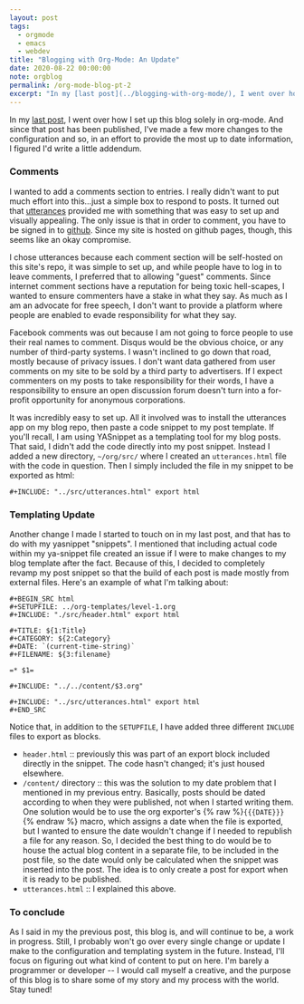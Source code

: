 ```yaml
---
layout: post
tags:
  - orgmode
  - emacs
  - webdev
title: "Blogging with Org-Mode: An Update"
date: 2020-08-22 00:00:00
note: orgblog
permalink: /org-mode-blog-pt-2
excerpt: "In my [last post](../blogging-with-org-mode/), I went over how I set up this blog solely in org-mode. And since that post has been published, I've made a few more changes to the configuration and so, in an effort to provide the most up to date information, I figured I'd write a little addendum."
---
```


In my [last post](../blogging-with-org-mode/), I went over how I set up this blog solely in org-mode. And since that post has been published, I've made a few more changes to the configuration and so, in an effort to provide the most up to date information, I figured I'd write a little addendum. 

### Comments

I wanted to add a comments section to entries. I really didn't want to put much effort into this...just a simple box to respond to posts. It turned out that [utterances](http://utteranc.es) provided me with something that was easy to set up and visually appealing. The only issue is that in order to comment, you have to be signed in to [github](http://github.com). Since my site is hosted on github pages, though, this seems like an okay compromise.

I chose utterances because each comment section will be self-hosted on this site's repo, it was simple to set up, and while people have to log in to leave comments, I preferred that to allowing "guest" comments. Since internet comment sections have a reputation for being toxic hell-scapes, I wanted to ensure commenters have a stake in what they say. As much as I am an advocate for free speech, I don't want to provide a platform where people are enabled to evade responsibility for what they say. 

Facebook comments was out because I am not going to force people to use their real names to comment. Disqus would be the obvious choice, or any number of third-party systems. I wasn't inclined to go down that road, mostly because of privacy issues. I don't want data gathered from user comments on my site to be sold by a third party to advertisers. If I expect commenters on my posts to take responsibility for their words, I have a responsibility to ensure an open discussion forum doesn't turn into a for-profit opportunity for anonymous corporations. 

It was incredibly easy to set up. All it involved was to install the utterances app on my blog repo, then paste a code snippet to my post template. If you'll recall, I am using YASnippet as a templating tool for my blog posts. That said, I didn't add the code directly into my post snippet. Instead I added a new directory, `~/org/src/` where I created an `utterances.html` file with the code in question. Then I simply included the file in my snippet to be exported as html:

```
#+INCLUDE: "../src/utterances.html" export html
```

### Templating Update

Another change I made I started to touch on in my last post, and that has to do with my yasnippet "snippets". I mentioned that including actual code within my ya-snippet file created an issue if I were to make changes to my blog template after the fact. Because of this, I decided to completely revamp my post snippet so that the build of each post is made mostly from external files. Here's an example of what I'm talking about:

```
#+BEGIN_SRC html
#+SETUPFILE: ../org-templates/level-1.org
#+INCLUDE: "./src/header.html" export html

#+TITLE: ${1:Title}
#+CATEGORY: ${2:Category}
#+DATE: `(current-time-string)`
#+FILENAME: ${3:filename}

=* $1=

#+INCLUDE: "../../content/$3.org"

#+INCLUDE: "../src/utterances.html" export html
#+END_SRC
```

Notice that, in addition to the `SETUPFILE`, I have added three different `INCLUDE` files to export as blocks. 

+ `header.html` :: previously this was part of an export block included directly in the snippet. The code hasn't changed; it's just housed elsewhere.
+ `/content/` directory :: this was the solution to my date problem that I mentioned in my previous entry. Basically, posts should be dated according to when they were published, not when I started writing them. One solution would be to use the org exporter's {% raw %}`{{{DATE}}}`{% endraw %} macro, which assigns a date when the file is exported, but I wanted to ensure the date wouldn't change if I needed to republish a file for any reason. So, I decided the best thing to do would be to house the actual blog content in a separate file, to be included in the post file, so the date would only be calculated when the snippet was inserted into the post. The idea is to only create a post for export when it is ready to be published. 
+ `utterances.html` :: I explained this above.

### To conclude

As I said in my the previous post, this blog is, and will continue to be, a work in progress. Still, I probably won't go over every single change or update I make to the configuration and templating system in the future. Instead, I'll focus on figuring out what kind of content to put on here. I'm barely a programmer or developer -- I would call myself a creative, and the purpose of this blog is to share some of my story and my process with the world. Stay tuned!
